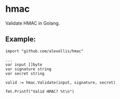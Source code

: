 # hmac

Validate HMAC in Golang.

## Example:

```
import "github.com/alexellis/hmac"

...
var input []byte
var signature string
var secret string

valid := hmac.Validate(input, signature, secret)

fmt.Printf("Valid HMAC? %t\n")
```
